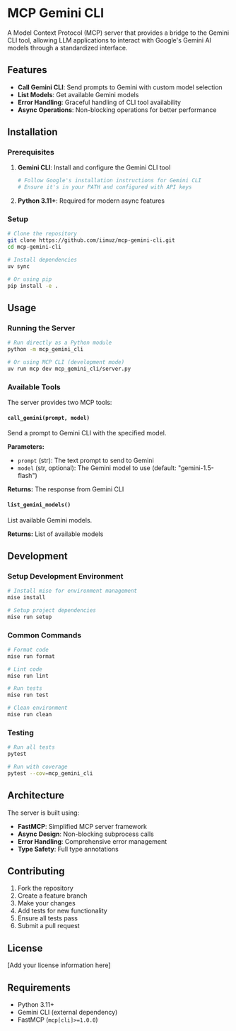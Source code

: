 # MCP Gemini CLI

A Model Context Protocol (MCP) server that provides a bridge to the Gemini CLI tool, allowing LLM applications to interact with Google's Gemini AI models through a standardized interface.

## Features

- **Call Gemini CLI**: Send prompts to Gemini with custom model selection
- **List Models**: Get available Gemini models
- **Error Handling**: Graceful handling of CLI tool availability
- **Async Operations**: Non-blocking operations for better performance

## Installation

### Prerequisites

1. **Gemini CLI**: Install and configure the Gemini CLI tool
   ```bash
   # Follow Google's installation instructions for Gemini CLI
   # Ensure it's in your PATH and configured with API keys
   ```

2. **Python 3.11+**: Required for modern async features

### Setup

```bash
# Clone the repository
git clone https://github.com/iimuz/mcp-gemini-cli.git
cd mcp-gemini-cli

# Install dependencies
uv sync

# Or using pip
pip install -e .
```

## Usage

### Running the Server

```bash
# Run directly as a Python module
python -m mcp_gemini_cli

# Or using MCP CLI (development mode)
uv run mcp dev mcp_gemini_cli/server.py
```

### Available Tools

The server provides two MCP tools:

#### `call_gemini(prompt, model)`

Send a prompt to Gemini CLI with the specified model.

**Parameters:**

- `prompt` (str): The text prompt to send to Gemini
- `model` (str, optional): The Gemini model to use (default: "gemini-1.5-flash")

**Returns:** The response from Gemini CLI

#### `list_gemini_models()`

List available Gemini models.

**Returns:** List of available models

## Development

### Setup Development Environment

```bash
# Install mise for environment management
mise install

# Setup project dependencies
mise run setup
```

### Common Commands

```bash
# Format code
mise run format

# Lint code
mise run lint

# Run tests
mise run test

# Clean environment
mise run clean
```

### Testing

```bash
# Run all tests
pytest

# Run with coverage
pytest --cov=mcp_gemini_cli
```

## Architecture

The server is built using:

- **FastMCP**: Simplified MCP server framework
- **Async Design**: Non-blocking subprocess calls
- **Error Handling**: Comprehensive error management
- **Type Safety**: Full type annotations

## Contributing

1. Fork the repository
2. Create a feature branch
3. Make your changes
4. Add tests for new functionality
5. Ensure all tests pass
6. Submit a pull request

## License

[Add your license information here]

## Requirements

- Python 3.11+
- Gemini CLI (external dependency)
- FastMCP (`mcp[cli]>=1.0.0`)
